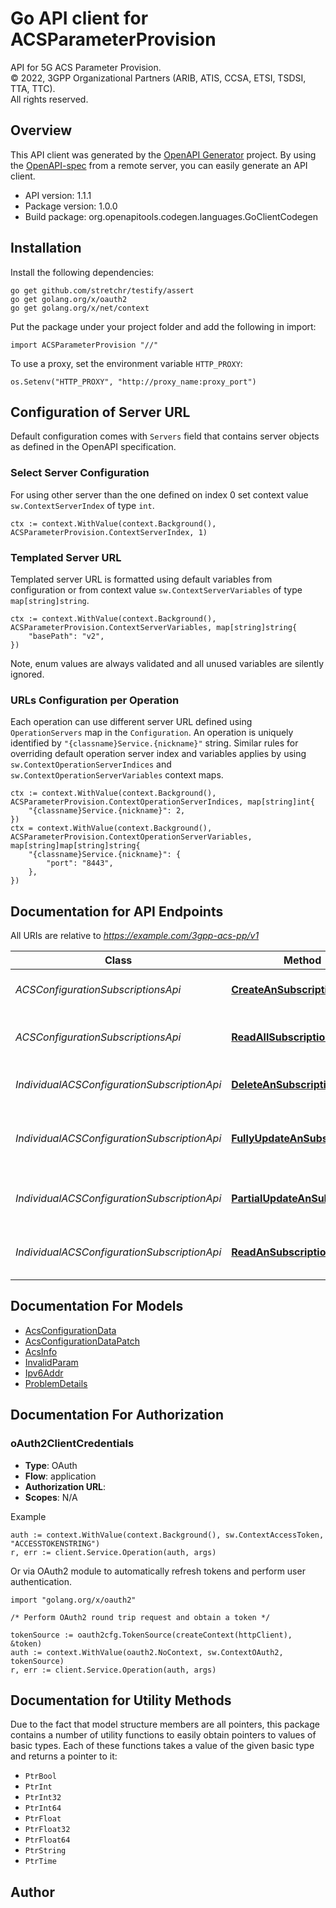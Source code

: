 # Go API client for ACSParameterProvision

API for 5G ACS Parameter Provision.  
© 2022, 3GPP Organizational Partners (ARIB, ATIS, CCSA, ETSI, TSDSI, TTA, TTC).  
All rights reserved.


## Overview
This API client was generated by the [OpenAPI Generator](https://openapi-generator.tech) project.  By using the [OpenAPI-spec](https://www.openapis.org/) from a remote server, you can easily generate an API client.

- API version: 1.1.1
- Package version: 1.0.0
- Build package: org.openapitools.codegen.languages.GoClientCodegen

## Installation

Install the following dependencies:

```shell
go get github.com/stretchr/testify/assert
go get golang.org/x/oauth2
go get golang.org/x/net/context
```

Put the package under your project folder and add the following in import:

```golang
import ACSParameterProvision "//"
```

To use a proxy, set the environment variable `HTTP_PROXY`:

```golang
os.Setenv("HTTP_PROXY", "http://proxy_name:proxy_port")
```

## Configuration of Server URL

Default configuration comes with `Servers` field that contains server objects as defined in the OpenAPI specification.

### Select Server Configuration

For using other server than the one defined on index 0 set context value `sw.ContextServerIndex` of type `int`.

```golang
ctx := context.WithValue(context.Background(), ACSParameterProvision.ContextServerIndex, 1)
```

### Templated Server URL

Templated server URL is formatted using default variables from configuration or from context value `sw.ContextServerVariables` of type `map[string]string`.

```golang
ctx := context.WithValue(context.Background(), ACSParameterProvision.ContextServerVariables, map[string]string{
	"basePath": "v2",
})
```

Note, enum values are always validated and all unused variables are silently ignored.

### URLs Configuration per Operation

Each operation can use different server URL defined using `OperationServers` map in the `Configuration`.
An operation is uniquely identified by `"{classname}Service.{nickname}"` string.
Similar rules for overriding default operation server index and variables applies by using `sw.ContextOperationServerIndices` and `sw.ContextOperationServerVariables` context maps.

```golang
ctx := context.WithValue(context.Background(), ACSParameterProvision.ContextOperationServerIndices, map[string]int{
	"{classname}Service.{nickname}": 2,
})
ctx = context.WithValue(context.Background(), ACSParameterProvision.ContextOperationServerVariables, map[string]map[string]string{
	"{classname}Service.{nickname}": {
		"port": "8443",
	},
})
```

## Documentation for API Endpoints

All URIs are relative to *https://example.com/3gpp-acs-pp/v1*

Class | Method | HTTP request | Description
------------ | ------------- | ------------- | -------------
*ACSConfigurationSubscriptionsApi* | [**CreateAnSubscription**](docs/ACSConfigurationSubscriptionsApi.md#createansubscription) | **Post** /{afId}/subscriptions | Creates a new subscription resource
*ACSConfigurationSubscriptionsApi* | [**ReadAllSubscriptions**](docs/ACSConfigurationSubscriptionsApi.md#readallsubscriptions) | **Get** /{afId}/subscriptions | read all of the active subscriptions for the AF
*IndividualACSConfigurationSubscriptionApi* | [**DeleteAnSubscription**](docs/IndividualACSConfigurationSubscriptionApi.md#deleteansubscription) | **Delete** /{afId}/subscriptions/{subscriptionId} | Deletes an already existing subscription
*IndividualACSConfigurationSubscriptionApi* | [**FullyUpdateAnSubscription**](docs/IndividualACSConfigurationSubscriptionApi.md#fullyupdateansubscription) | **Put** /{afId}/subscriptions/{subscriptionId} | Fully updates/replaces an existing subscription resource
*IndividualACSConfigurationSubscriptionApi* | [**PartialUpdateAnSubscription**](docs/IndividualACSConfigurationSubscriptionApi.md#partialupdateansubscription) | **Patch** /{afId}/subscriptions/{subscriptionId} | Partial modifies an existing subscription resource.
*IndividualACSConfigurationSubscriptionApi* | [**ReadAnSubscription**](docs/IndividualACSConfigurationSubscriptionApi.md#readansubscription) | **Get** /{afId}/subscriptions/{subscriptionId} | read an active subscription for the AF and the subscription Id


## Documentation For Models

 - [AcsConfigurationData](docs/AcsConfigurationData.md)
 - [AcsConfigurationDataPatch](docs/AcsConfigurationDataPatch.md)
 - [AcsInfo](docs/AcsInfo.md)
 - [InvalidParam](docs/InvalidParam.md)
 - [Ipv6Addr](docs/Ipv6Addr.md)
 - [ProblemDetails](docs/ProblemDetails.md)


## Documentation For Authorization



### oAuth2ClientCredentials


- **Type**: OAuth
- **Flow**: application
- **Authorization URL**: 
- **Scopes**: N/A

Example

```golang
auth := context.WithValue(context.Background(), sw.ContextAccessToken, "ACCESSTOKENSTRING")
r, err := client.Service.Operation(auth, args)
```

Or via OAuth2 module to automatically refresh tokens and perform user authentication.

```golang
import "golang.org/x/oauth2"

/* Perform OAuth2 round trip request and obtain a token */

tokenSource := oauth2cfg.TokenSource(createContext(httpClient), &token)
auth := context.WithValue(oauth2.NoContext, sw.ContextOAuth2, tokenSource)
r, err := client.Service.Operation(auth, args)
```


## Documentation for Utility Methods

Due to the fact that model structure members are all pointers, this package contains
a number of utility functions to easily obtain pointers to values of basic types.
Each of these functions takes a value of the given basic type and returns a pointer to it:

* `PtrBool`
* `PtrInt`
* `PtrInt32`
* `PtrInt64`
* `PtrFloat`
* `PtrFloat32`
* `PtrFloat64`
* `PtrString`
* `PtrTime`

## Author




